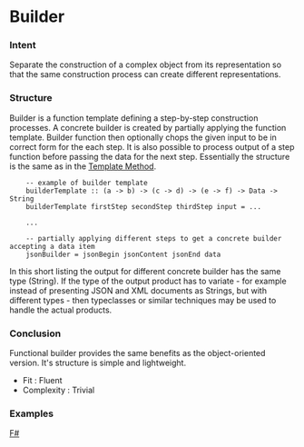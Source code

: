 # Builder


### Intent

Separate the construction of a complex object from its representation so that the same construction process can create different representations. 


### Structure

Builder is a function template defining a step-by-step construction processes. A concrete builder is created by partially applying the function template. Builder function then optionally chops the given input to be in correct form for the each step. It is also possible to process output of a step function before passing the data for the next step. Essentially the structure is the same as in the [Template Method](../template%20method/README.md).

~~~~
    -- example of builder template
    builderTemplate :: (a -> b) -> (c -> d) -> (e -> f) -> Data -> String
    builderTemplate firstStep secondStep thirdStep input = ...
    
    ...

    -- partially applying different steps to get a concrete builder accepting a data item
    jsonBuilder = jsonBegin jsonContent jsonEnd data
~~~~

In this short listing the output for different concrete builder has the same type (String). If the type of the output product has to variate - for example instead of presenting JSON and XML documents as Strings, but with different types - then typeclasses or similar techniques may be used to handle the actual products.


### Conclusion

Functional builder provides the same benefits as the object-oriented version. It's structure is simple and lightweight.

- Fit : Fluent
- Complexity : Trivial


### Examples

[F#](builder.fsx)
